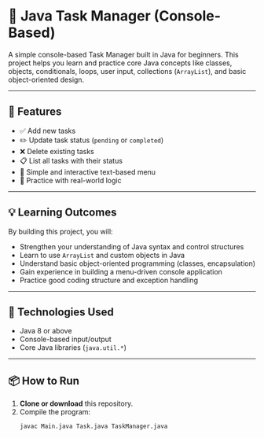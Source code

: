 # 📝 Java Task Manager (Console-Based)

A simple console-based Task Manager built in Java for beginners. This project helps you learn and practice core Java concepts like classes, objects, conditionals, loops, user input, collections (`ArrayList`), and basic object-oriented design.

---

## 🚀 Features

- ✅ Add new tasks
- ✏️ Update task status (`pending` or `completed`)
- ❌ Delete existing tasks
- 📋 List all tasks with their status
- 🎯 Simple and interactive text-based menu
- 🧠 Practice with real-world logic

---

## 💡 Learning Outcomes

By building this project, you will:
- Strengthen your understanding of Java syntax and control structures
- Learn to use `ArrayList` and custom objects in Java
- Understand basic object-oriented programming (classes, encapsulation)
- Gain experience in building a menu-driven console application
- Practice good coding structure and exception handling

---

## 🧱 Technologies Used

- Java 8 or above
- Console-based input/output
- Core Java libraries (`java.util.*`)

---

## 📦 How to Run

1. **Clone or download** this repository.
2. Compile the program:
   ```bash
   javac Main.java Task.java TaskManager.java
